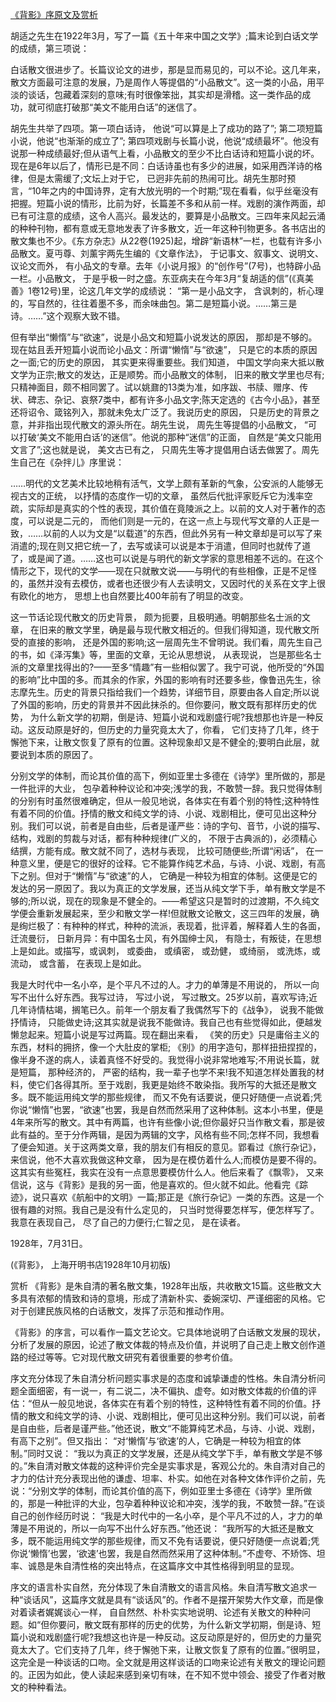 [《背影》序原文及赏析](https://www.vrrw.net/wx/14308.html)

胡适之先生在1922年3月，写了一篇《五十年来中国之文学》;篇末论到白话文学的成绩，第三项说：

白话散文很进步了。长篇议论文的进步，那是显而易见的，可以不论。这几年来，散文方面最可注意的发展，乃是周作人等提倡的“小品散文”。这一类的小品，用平淡的谈话，包藏着深刻的意味;有时很像笨拙，其实却是滑稽。这一类作品的成功，就可彻底打破那“美文不能用白话”的迷信了。

胡先生共举了四项。第一项白话诗， 他说“可以算是上了成功的路了”; 第二项短篇小说，他说“也渐渐的成立了”; 第四项戏剧与长篇小说，他说“成绩最坏”。他没有说那一种成绩最好;但从语气上看，小品散文的至少不比白话诗和短篇小说的坏。现在是6年以后了，情形已是不同：白话诗虽也有多少的进展，如采用西洋诗的格律，但是太需缓了;文坛上对于它， 已迥非先前的热闹可比。胡先生那时预言，“10年之内的中国诗界，定有大放光明的一个时期;”现在看看，似乎丝毫没有把握。短篇小说的情形，比前为好，长篇差不多和从前一样。戏剧的演作两面，却已有可注意的成绩，这令人高兴。最发达的，要算是小品散文。三四年来风起云涌的种种刊物，都有意或无意地发表了许多散文，近一年这种刊物更多。各书店出的散文集也不少。《东方杂志》从22卷(1925)起，增辟“新语林”一栏，也载有许多小品散文。夏丏尊、刘薰宇两先生编的《文章作法》， 于记事文、叙事文、说明文、议论文而外， 有小品文的专章。去年《小说月报》的“创作号”(7号)，也特辟小品一栏。小品散文， 于是乎极一时之盛。东亚病夫在今年3月“复胡适的信”(《真美善》1卷12号)里，论这几年文学的成绩说： “第一是小品文字， 含讽刺的，析心理的，写自然的，往往着墨不多，而余味曲包。第二是短篇小说。……第三是诗。……”这个观察大致不错。

但有举出“懒惰”与“欲速”，说是小品文和短篇小说发达的原因， 那却是不够的。现在姑且丢开短篇小说而论小品文：所谓“懒惰”与“欲速”， 只是它的本质的原因之一面;它的历史的原因， 其实更来得重要些。我们知道， 中国文学向来大抵以散文学为正宗;散文的发达，正是顺势。而小品散文的体制， 旧来的散文学里也尽有;只精神面目，颇不相同罢了。试以姚鼐的13类为准，如序跋、书牍、赠序、传状、碑志、杂记、哀祭7类中，都有许多小品文字;陈天定选的《古今小品》，甚至还将诏令、箴铭列入，那就未免太广泛了。我说历史的原因， 只是历史的背景之意，并非指出现代散文的源头所在。胡先生说， 周先生等提倡的小品散文， “可以打破‘美文不能用白话’的迷信”。他说的那种“迷信”的正面， 自然是“美文只能用文言了”;这也就是说， 美文古已有之， 只周先生等才提倡用白话去做罢了。周先生自己在《杂拌儿》序里说：



……明代的文艺美术比较地稍有活气，文学上颇有革新的气象，公安派的人能够无视古文的正统， 以抒情的态度作一切的文章， 虽然后代批评家贬斥它为浅率空疏，实际却是真实的个性的表现，其价值在竟陵派之上。以前的文人对于著作的态度，可以说是二元的， 而他们则是一元的，在这一点上与现代写文章的人正是一致，……以前的人以为文是“以载道”的东西，但此外另有一种文章却是可以写了来消遣的;现在则又把它统一了，去写或读可以说是本于消遣，但同时也就传了道了，或是闻了道。……这也可以说是与明代的新文学家的意思相差不远的。在这个情形之下，现代的文学——现在只就散文说——与明代的有些相像，正是不足怪的，虽然并没有去模仿，或者也还很少有人去读明文，又因时代的关系在文字上很有欧化的地方， 思想上也自然要比400年前有了明显的改变。

这一节话论现代散文的历史背景， 颇为扼要，且极明通。明朝那些名士派的文章， 在旧来的散文学里，确是最与现代散文相近的。但我们得知道，现代散文所受的直接的影响， 还是外国的影响;这一层周先生不曾明说。我们看，周先生自己的书，如《泽泻集》等，里面的文章，无论从思想说， 从表现说， 岂是那些名士派的文章里找得出的?——至多“情趣”有一些相似罢了。我宁可说，他所受的“外国的影响”比中国的多。而其余的作家，外国的影响有时还要多些，像鲁迅先生，徐志摩先生。历史的背景只指给我们一个趋势，详细节目，原要由各人自定;所以说了外国的影响，历史的背景并不因此抹杀的。但你要问，散文既有那样历史的优势， 为什么新文学的初期，倒是诗、短篇小说和戏剧盛行呢?我想那也许是一种反动。这反动原是好的，但历史的力量究竟太大了，你看， 它们支持了几年，终于懈弛下来，让散文恢复了原有的位置。这种现象却又是不健全的;要明白此层，就要说到本质的原因了。

分别文学的体制，而论其价值的高下，例如亚里士多德在《诗学》里所做的，那是一件批评的大业， 包孕着种种议论和冲突;浅学的我，不敢赞一辞。我只觉得体制的分别有时虽然很难确定，但从一般见地说，各体实在有着个别的特性;这种特性有着不同的价值。抒情的散文和纯文学的诗、小说、戏剧相比，便可见出这种分别。我们可以说，前者是自由些，后者是谨严些：诗的字句、音节，小说的描写、结构，戏剧的剪裁与对话，都有种种规律(广义的， 不限于古典派的)，必须精心结撰，方能有成。散文就不同了，选材与表现， 比较可随便些;所谓“闲话”， 在一种意义里，便是它的很好的诠释。它不能算作纯艺术品，与诗、小说、戏剧，有高下之别。但对于“懒惰”与“欲速”的人， 它确是一种较为相宜的体制。这便是它的发达的另一原因了。我以为真正的文学发展，还当从纯文学下手，单有散文学是不够的;所以说，现在的现象是不健全的。——希望这只是暂时的过渡期，不久纯文学便会重新发展起来，至少和散文学一样!但就散文论散文，这三四年的发展，确是绚烂极了：有种种的样式，种种的流派，表现着，批评着，解释着人生的各面，迁流曼衍， 日新月异：有中国名士风，有外国绅士风， 有隐士，有叛徒，在思想上是如此。或描写，或讽刺， 或委曲， 或缜密， 或劲健， 或绮丽， 或洗炼，或流动， 或含蓄， 在表现上是如此。

我是大时代中一名小卒，是个平凡不过的人。才力的单薄是不用说的， 所以一向写不出什么好东西。我写过诗， 写过小说， 写过散文。25岁以前，喜欢写诗;近几年诗情枯竭，搁笔已久。前年一个朋友看了我偶然写下的《战争》， 说我不能做抒情诗， 只能做史诗;这其实就是说我不能做诗。我自己也有些觉得如此，便越发懒怠起来。短篇小说是写过两篇。现在翻出来看， 《笑的历史》只是庸俗主义的东西，材料的拥挤，像一个大肚皮的掌柜; 《别》的用字造句，那样扭扭捏捏的，像半身不遂的病人，读着真怪不好受的。我觉得小说非常地难写;不用说长篇，就是短篇， 那种经济的， 严密的结构，我一辈子也学不来!我不知道怎样处置我的材料，使它们各得其所。至于戏剧，我更是始终不敢染指。我所写的大抵还是散文多。既不能运用纯文学的那些规律， 而又不免有话要说，便只好随便一点说着;凭你说“懒惰”也罢，“欲速”也罢，我是自然而然采用了这种体制。这本小书里，便是4年来所写的散文。其中有两篇，也许有些像小说;但你最好只当作散文看，那是彼此有益的。至于分作两辑，是因为两辑的文字，风格有些不同;怎样不同，我想看了便会知道。关于这两类文章，我的朋友们有相反的意见。郢看过《旅行杂记》， 来信说，他不大喜欢我做这种文章， 因为是在模仿着什么人;而模仿是要不得的。这其实有些冤枉，我实在没有一点意思要模仿什么人。他后来看了《飘零》， 又来信说，这与《背影》是我的另一面，他是喜欢的。但火就不如此。他看完《踪迹》，说只喜欢《航船中的文明》一篇;那正是《旅行杂记》一类的东西。这是一个很有趣的对照。我自己是没有什么定见的， 只当时觉得要怎样写，便怎样写了。我意在表现自己， 尽了自己的力便行;仁智之见， 是在读者。

1928年，7月31日。

(《背影》， 上海开明书店1928年10月初版)

赏析 《背影》是朱自清的著名散文集，1928年出版，共收散文15篇。这些散文大多具有浓郁的情致和诗的意境，形成了清新朴实、委婉深切、严谨细密的风格。它对于创建民族风格的白话散文，发挥了示范和推动作用。

《背影》的序言，可以看作一篇文艺论文。它具体地说明了白话散文发展的现状，分析了发展的原因，论述了散文体裁的特点及价值，并说明了自己走上散文创作道路的经过等等。它对现代散文研究有着很重要的参考价值。

序文充分体现了朱自清分析问题实事求是的态度和诚挚谦虚的性格。朱自清分析问题全面细密，有一说一，有二说二，决不偏执、虚夸。如对散文体裁的价值的评估：“但从一般见地说，各体实在有着个别的特性，这种特性有着不同的价值。抒情的散文和纯文学的诗、小说、戏剧相比，便可见出这种分别。我们可以说，前者是自由些，后者是谨严些。”他还说，散文“不能算纯艺术品，与诗、小说、戏剧，有高下之别”。但又指出： “对‘懒惰’与‘欲速’的人，它确是一种较为相宜的体制。”同时又说： “我以为真正的文学发展，还是从纯文学下手，单有散文学是不够的。”朱自清对散文体裁的这种评价完全是实事求是，客观公允的。朱自清对自己的才力的估计充分表现出他的谦虚、坦率、朴实。如他在对各种文体作评价之前，先说：“分别文学的体制，而论其价值的高下，例如亚里士多德在《诗学》里所做的，那是一种批评的大业，包孕着种种议论和冲突，浅学的我，不敢赞一辞。”在谈自己的创作经历时说： “我是大时代中的一名小卒，是个平凡不过的人，才力的单薄是不用说的，所以一向写不出什么好东西。”他还说： “我所写的大抵还是散文多，既不能运用纯文学的那些规律，而又不免有话要说，便只好随便一点说着;凭你说‘懒惰’也罢，‘欲速’也罢，我是自然而然采用了这种体制。”不虚夸、不矫饰、坦率、诚恳是朱自清性格的突出特点，在这篇序文中其性格得到明显的显现。

序文的语言朴实自然，充分体现了朱自清散文的语言风格。朱自清写散文追求一种“谈话风”，这篇序文就是具有“谈话风”的。作者不是摆开架势大作文章，而是像对着读者娓娓谈心一样， 自自然然、朴朴实实地说明、论述有关散文的种种问题。如“但你要问，散文既有那样的历史的优势，为什么新文学初期，倒是诗、短篇小说和戏剧盛行呢?我想这也许是一种反动。这反动原是好的，但历史的力量究竟太大了。它们支持了几年，终于懈弛下来，让散文恢复了原有的位置。”很明显，这完全是一种谈话的口吻。全文就是用这样谈话的口吻来论述有关散文的理论问题的。正因为如此，使人读起来感到亲切有味，在不知不觉中领会、接受了作者对散文的种种看法。

